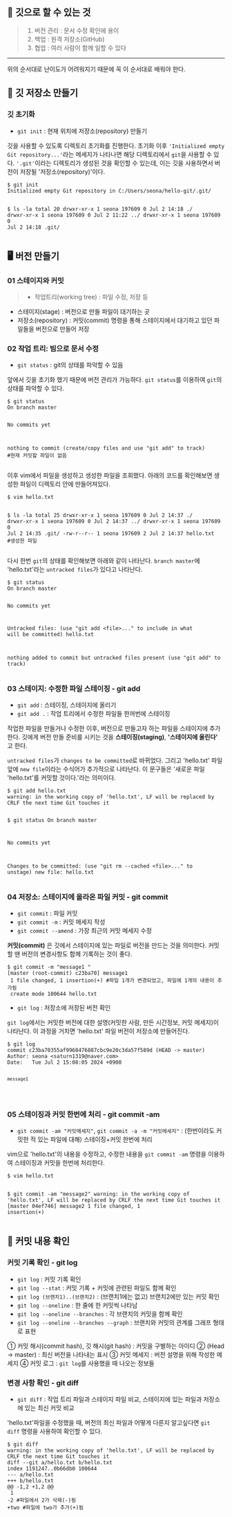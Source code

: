 <h2 id="🤸-깃으로-할-수-있는-것">🤸 깃으로 할 수 있는 것</h2>
<blockquote>
<ol>
<li>버전 관리 : 문서 수정 확인에 용이</li>
<li>백업 : 원격 저장소(GitHub)</li>
<li>협업 : 여러 사람이 함께 일할 수 있다</li>
</ol>
</blockquote>
<hr />
<p>위의 순서대로 난이도가 어려워지기 때문에 꼭 이 순서대로 배워야 한다.</p>


<h2 id="🧰-깃-저장소-만들기">🧰 깃 저장소 만들기</h2>
<h3 id="깃-초기화">깃 초기화</h3>
<ul>
<li><code>git init</code> : 현재 위치에 저장소(repository) 만들기</li>
</ul>
<p>깃을 사용할 수 있도록 디렉토리 초기화를 진행한다. 초기화 이후 <code>'Initialized empty Git repository...'</code>라는 메세지가 나타나면 해당 디렉토리에서 <code>git</code>을 사용할 수 있다. <code>'.git'</code>이라는 디렉토리가 생성된 것을 확인할 수 있는데, 이는 깃을 사용하면서 버전이 저장될 '저장소(repository)'이다.</p>
<pre><code class="language-c">$ git init
Initialized empty Git repository in C:/Users/seona/hello-git/.git/

$ ls -la
total 20
drwxr-xr-x 1 seona 197609 0 Jul  2 14:18 ./
drwxr-xr-x 1 seona 197609 0 Jul  2 11:22 ../
drwxr-xr-x 1 seona 197609 0 Jul  2 14:18 .git/</code></pre>


<h2 id="🖥️-버전-만들기">🖥️ 버전 만들기</h2>
<h3 id="01-스테이지와-커밋">01 스테이지와 커밋</h3>
<blockquote>
<ul>
<li>작업트리(working tree) : 파일 수정, 저장 등</li>
</ul>
</blockquote>
<ul>
<li>스테이지(stage) : 버전으로 만들 파일이 대기하는 곳</li>
<li>저장소(repository) : 커밋(commit) 명령을 통해 스테이지에서 대기하고 있던 파일들을 버전으로 만들어 저장</li>
</ul>



<h3 id="02-작업-트리-빔으로-문서-수정">02 작업 트리: 빔으로 문서 수정</h3>
<ul>
<li><code>git status</code> : git의 상태를 파악할 수 있음</li>
</ul>
<p>앞에서 깃을 초기화 했기 때문에 버전 관리가 가능하다. <code>git status</code>를 이용하여 <code>git</code>의 상태를 파악할 수 있다.</p>
<pre><code class="language-c">$ git status
On branch master 

No commits yet

nothing to commit (create/copy files and use &quot;git add&quot; to track) #현재 커밋할 파일이 없음</code></pre>
<p>이후 vim에서 파일을 생성하고 생성한 파일을 조회했다. 아래의 코드를 확인해보면 생성한 파일이 디렉토리 안에 만들어져있다.</p>
<pre><code class="language-c">$ vim hello.txt

$ ls -la
total 25
drwxr-xr-x 1 seona 197609 0 Jul  2 14:37 ./
drwxr-xr-x 1 seona 197609 0 Jul  2 14:37 ../
drwxr-xr-x 1 seona 197609 0 Jul  2 14:35 .git/
-rw-r--r-- 1 seona 197609 2 Jul  2 14:37 hello.txt #생성한 파일</code></pre>
<p>다시 한번 <code>git</code>의 상태를 확인해보면 아래와 같이 나타난다. <code>branch master</code>에 'hello.txt'라는 <code>untracked files</code>가 있다고 나타난다.</p>
<pre><code class="language-c">$ git status
On branch master

No commits yet

Untracked files:
  (use &quot;git add &lt;file&gt;...&quot; to include in what will be committed)
        hello.txt

nothing added to commit but untracked files present (use &quot;git add&quot; to track)</code></pre>


<h3 id="03-스테이지-수정한-파일-스테이징---git-add">03 스테이지: 수정한 파일 스테이징 - git add</h3>
<ul>
<li><code>git add</code> : 스테이징, 스테이지에 올리기</li>
<li><code>git add .</code> : 작업 트리에서 수정한 파일들 한꺼번에 스테이징</li>
</ul>
<p>작업한 파일을 만들거나 수정한 이후, 버전으로 만들고자 하는 파일을 스테이지에 추가한다. 깃에게 버전 만들 준비를 시키는 것을 <strong>스테이징(staging)</strong>, <strong>'스테이지에 올린다'</strong> 고 한다. </p>
<p><code>untracked files</code>가 <code>changes to be committed</code>로 바뀌었다. 그리고 'hello.txt' 파일 앞에 <code>new file</code>이라는 수식어가 추가적으로 나타난다. 이 문구들은 '새로운 파일 'hello.txt'를 커밋할 것이다.'라는 의미이다.</p>
<pre><code class="language-c">$ git add hello.txt
warning: in the working copy of 'hello.txt', LF will be replaced by CRLF the next time Git touches it

$ git status
On branch master

No commits yet

Changes to be committed:
  (use &quot;git rm --cached &lt;file&gt;...&quot; to unstage)
        new file:   hello.txt</code></pre>


<h3 id="04-저장소-스테이지에-올라온-파일-커밋---git-commit">04 저장소: 스테이지에 올라온 파일 커밋 - git commit</h3>
<ul>
<li><code>git commit</code> : 파일 커밋</li>
<li><code>git commit -m</code> : 커밋 메세지 작성</li>
<li><code>git commit --amend</code> : 가장 최근의 커밋 메세지 수정</li>
</ul>
<p><strong>커밋(commit)</strong> 은 깃에서 스테이지에 있는 파일로 버전을 만드는 것을 의미한다. 커밋할 땐 버전의 변경사항도 함께 기록하는 것이 좋다.</p>
<pre><code class="language-c">$ git commit -m &quot;message1 &quot;
[master (root-commit) c23ba70] message1
 1 file changed, 1 insertion(+) #파일 1개가 변경되었고, 파일에 1개의 내용이 추가됨
 create mode 100644 hello.txt</code></pre>
<ul>
<li><code>git log</code> : 저장소에 저장된 버전 확인</li>
</ul>
<p><code>git log</code>에서는 커밋한 버전에 대한 설명(커밋한 사람, 만든 시간정보, 커밋 메세지)이 나타난다. 이 과정을 거치면 'hello.txt' 파일 버전이 저장소에 만들어진다.</p>
<pre><code class="language-c">$ git log
commit c23ba70355af9968476887cbc9e20c3da57f589d (HEAD -&gt; master)
Author: seona &lt;saturn1319@naver.com&gt;
Date:   Tue Jul 2 15:08:05 2024 +0900

    message1
</code></pre>


<h3 id="05-스테이징과-커밋-한번에-처리---git-commit--am">05 스테이징과 커밋 한번에 처리 - git commit -am</h3>
<ul>
<li><code>git commit -am &quot;커밋메세지&quot;</code>, <code>git commit -a -m &quot;커밋메세지&quot;</code> : (한번이라도 커밋한 적 있는 파일에 대해) 스테이징+커밋 한번에 처리</li>
</ul>
<p>vim으로 'hello.txt'의 내용을 수정하고, 수정한 내용을 <code>git commit -am</code> 명령을 이용하여 스테이징과 커밋을 한번에 처리한다.</p>
<pre><code class="language-c">$ vim hello.txt

$ git commit -am &quot;message2&quot;
warning: in the working copy of 'hello.txt', LF will be replaced by CRLF the next time Git touches it
[master 04ef746] message2
 1 file changed, 1 insertion(+)</code></pre>


<h2 id="📑-커밋-내용-확인">📑 커밋 내용 확인</h2>
<h3 id="커밋-기록-확인---git-log">커밋 기록 확인 - git log</h3>
<ul>
<li><code>git log</code> : 커밋 기록 확인</li>
<li><code>git log --stat</code> : 커밋 기록 + 커밋에 관련된 파일도 함께 확인</li>
<li><code>git log (브랜치1)..(브랜치2)</code> : (브랜치1에는 없고) 브랜치2에만 있는 커밋 확인 </li>
<li><code>git log --oneline</code> : 한 줄에 한 커밋씩 나타남</li>
<li><code>git log --oneline --branches</code> : 각 브랜치의 커밋을 함께 확인</li>
<li><code>git log --oneline --branches --graph</code> : 브랜치와 커밋의 관계를 그래프 형태로 표현</li>
</ul>
<p>① 커밋 해시(commit hash), 깃 해시(git hash) : 커밋을 구별하는 아이디
② (Head -&gt; master) : 최신 버전을 나타내는 표시
③ 커밋 메세지 : 버전 설명을 위해 작성한 메세지
④ 커밋 로그 : <code>git log</code>를 사용했을 때 나오는 정보들
<img alt="" src="https://velog.velcdn.com/images/saturndayoncreed/post/79ff1009-cee4-4f4c-9c5c-399dfc94e926/image.png" /></p>
<h3 id="변경-사항-확인---git-diff">변경 사항 확인 - git diff</h3>
<ul>
<li><code>git diff</code> : 작업 트리 파일과 스테이지 파일 비교, 스테이지에 있는 파일과 저장소에 있는 최신 커밋 비교</li>
</ul>
<p>'hello.txt'파일을 수정했을 때, 버전의 최신 파일과 어떻게 다른지 알고싶다면 <code>git diff</code> 명령을 사용하여 확인할 수 있다.</p>
<pre><code class="language-c">$ git diff
warning: in the working copy of 'hello.txt', LF will be replaced by CRLF the next time Git touches it
diff --git a/hello.txt b/hello.txt
index 1191247..0b66db0 100644
--- a/hello.txt
+++ b/hello.txt
@@ -1,2 +1,2 @@
 1
-2 #파일에서 2가 삭제(-)됨
+two #파일에 two가 추가(+)됨</code></pre>